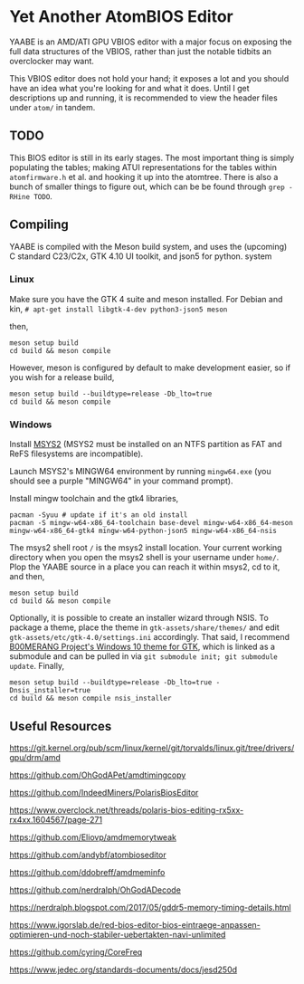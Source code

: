 # Yet Another AtomBIOS Editor

YAABE is an AMD/ATI GPU VBIOS editor with a major focus on exposing the full
data structures of the VBIOS, rather than just the notable tidbits an
overclocker may want.

This VBIOS editor does not hold your hand; it exposes a lot and you should have
an idea what you're looking for and what it does. Until I get descriptions up
and running, it is recommended to view the header files under `atom/` in
tandem.

## TODO

This BIOS editor is still in its early stages. The most important thing is
simply populating the tables; making ATUI representations for the tables within
`atomfirmware.h` et al. and hooking it up into the atomtree. There is also a
bunch of smaller things to figure out, which can be be found through
`grep -RHine TODO`.

## Compiling

YAABE is compiled with the Meson build system, and uses the (upcoming) C standard C23/C2x, GTK 4.10 UI toolkit, and json5 for python.
system

### Linux

Make sure you have the GTK 4 suite and meson installed. For Debian and kin,
`# apt-get install libgtk-4-dev python3-json5 meson`

then,

```shell
meson setup build
cd build && meson compile
```

However, meson is configured by default to make development easier, so if you
wish for a release build,

```shell
meson setup build --buildtype=release -Db_lto=true
cd build && meson compile
```

### Windows

Install [MSYS2](https://www.msys2.org) (MSYS2 must be installed on an NTFS
partition as FAT and ReFS filesystems are incompatible).

Launch MSYS2's MINGW64 environment by running `mingw64.exe` (you should see a
purple "MINGW64" in your command prompt).

Install mingw toolchain and the gtk4 libraries,

```shell
pacman -Syuu # update if it's an old install
pacman -S mingw-w64-x86_64-toolchain base-devel mingw-w64-x86_64-meson mingw-w64-x86_64-gtk4 mingw-w64-python-json5 mingw-w64-x86_64-nsis
```

The msys2 shell root `/` is the msys2 install location. Your current working
directory when you open the msys2 shell is your username under `home/`. Plop
the YAABE source in a place you can reach it within msys2, cd to it, and then,

```shell
meson setup build
cd build && meson compile
```

Optionally, it is possible to create an installer wizard through NSIS.
To package a theme, place the theme in `gtk-assets/share/themes/` and edit
`gtk-assets/etc/gtk-4.0/settings.ini` accordingly. That said, I recommend
[B00MERANG Project's Windows 10 theme for GTK](https://github.com/B00merang-Project/Windows-10),
which is linked as a submodule and can be pulled in via
`git submodule init; git submodule update`. Finally,

```shell
meson setup build --buildtype=release -Db_lto=true -Dnsis_installer=true
cd build && meson compile nsis_installer
```


## Useful Resources

https://git.kernel.org/pub/scm/linux/kernel/git/torvalds/linux.git/tree/drivers/gpu/drm/amd

https://github.com/OhGodAPet/amdtimingcopy

https://github.com/IndeedMiners/PolarisBiosEditor

https://www.overclock.net/threads/polaris-bios-editing-rx5xx-rx4xx.1604567/page-271

https://github.com/Eliovp/amdmemorytweak

https://github.com/andybf/atombioseditor

https://github.com/ddobreff/amdmeminfo

https://github.com/nerdralph/OhGodADecode

https://nerdralph.blogspot.com/2017/05/gddr5-memory-timing-details.html

https://www.igorslab.de/red-bios-editor-bios-eintraege-anpassen-optimieren-und-noch-stabiler-uebertakten-navi-unlimited

https://github.com/cyring/CoreFreq

https://www.jedec.org/standards-documents/docs/jesd250d
